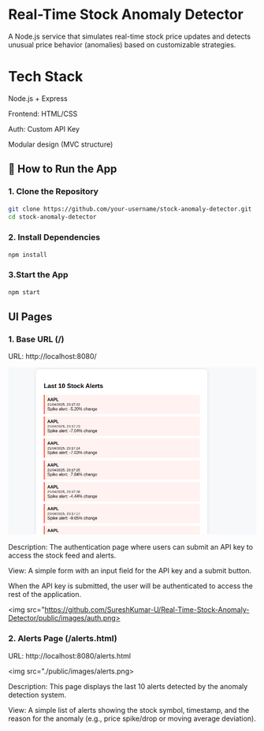#  Real-Time Stock Anomaly Detector

A Node.js service that simulates real-time stock price updates and detects unusual price behavior (anomalies) based on customizable strategies.

# Tech Stack

Node.js + Express

Frontend: HTML/CSS

Auth: Custom API Key

Modular design (MVC structure)

## 🧪 How to Run the App

###  1. Clone the Repository

```bash
git clone https://github.com/your-username/stock-anomaly-detector.git
cd stock-anomaly-detector
```

###  2. Install Dependencies

```bash
npm install
```

###  3.Start the App

```bash
npm start
```  

## UI Pages

### 1. Base URL (/)

URL: http://localhost:8080/

![screenshot](https://github.com/SureshKumar-U/Real-Time-Stock-Anomaly-Detector/blob/main/public/images/alerts.png)

Description: The authentication page where users can submit an API key to access the stock feed and alerts.

View:  A simple form with an input field for the API key and a submit button.

When the API key is submitted, the user will be authenticated to access the rest of the application.

<img src="https://github.com/SureshKumar-U/Real-Time-Stock-Anomaly-Detector/public/images/auth.png>


### 2. Alerts Page (/alerts.html)

URL: http://localhost:8080/alerts.html


<img src="./public/images/alerts.png>

Description: This page displays the last 10 alerts detected by the anomaly detection system.

View: A simple list of alerts showing the stock symbol, timestamp, and the reason for the anomaly (e.g., price spike/drop or moving average deviation).
